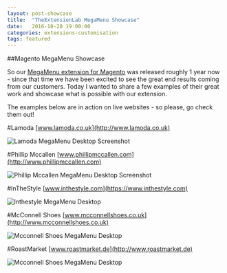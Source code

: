 ```yaml
---
layout: post-showcase
title:  "TheExtensionLab MegaMenu Showcase"
date:   2016-10-28 19:00:00
categories: extensions-customisation
tags: featured
---
```

##Magento MegaMenu Showcase

So our [MegaMenu extension for Magento](https://github.com/TheExtensionLab/MegaMenu) was released roughly 1 year now - since that time we have been excited to see the great end results coming from our customers. Today I wanted to share a few examples of their great work and showcase what is possible with our extension.

The examples below are in action on live websites - so please, go check them out!

#Lamoda
[www.lamoda.co.uk](http://www.lamoda.co.uk)

![](../../../../../assets/images/megamenu-showcase/lamoda-megamenu-desktop.jpg "Lamoda MegaMenu Desktop Screenshot")

#Phillip Mccallen
[www.phillipmccallen.com](http://www.phillipmccallen.com)

![](../../../../../assets/images/megamenu-showcase/phillipmccallen-megamenu-desktop.jpg "Phillip Mccallen MegaMenu Desktop Screenshot")

#InTheStyle
[www.inthestyle.com](https://www.inthestyle.com)

![](../../../../../assets/images/megamenu-showcase/inthestyle-desktop.jpg "Inthestyle MegaMenu Desktop")

#McConnell Shoes
[www.mcconnellshoes.co.uk](http://www.mcconnellshoes.co.uk)

![](../../../../../assets/images/megamenu-showcase/mcconnell-shoes-desktop.jpg "Mcconnell Shoes MegaMenu Desktop")

#RoastMarket
[www.roastmarket.de](http://www.roastmarket.de)

![](../../../../../assets/images/megamenu-showcase/roastmarket-desktop.jpg "Mcconnell Shoes MegaMenu Desktop")